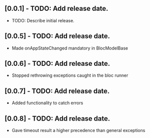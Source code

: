 ## [0.0.1] - TODO: Add release date.

* TODO: Describe initial release.

## [0.0.5] - TODO: Add release date.
* Made onAppStateChanged mandatory in BlocModelBase

## [0.0.6] - TODO: Add release date.
* Stopped rethrowing exceptions caught in the bloc runner

## [0.0.7] - TODO: Add release date.
* Added functionality to catch errors

## [0.0.8] - TODO: Add release date.
* Gave timeout result a higher precedence than general exceptions